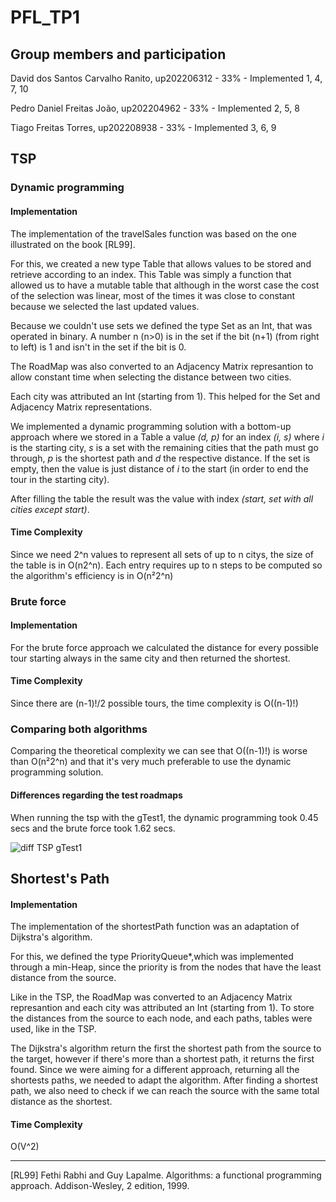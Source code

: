 # PFL_TP1

## Group members and participation

David dos Santos Carvalho Ranito, up202206312  - 33% - Implemented 1, 4, 7, 10

Pedro Daniel Freitas João,        up202204962  - 33% - Implemented 2, 5, 8

Tiago Freitas Torres,             up202208938  - 33% - Implemented 3, 6, 9

## TSP

### Dynamic programming

#### Implementation
The implementation of the travelSales function was based on the one illustrated on the book [RL99]. 

For this, we created a new type Table that allows values to be stored and retrieve according to an index. This Table was simply a function that allowed us to have a mutable table that although in the worst case the cost of the selection was linear, most of the times it was close to constant because we selected the last updated values.

Because we couldn't use sets we defined the type Set as an Int, that was operated in binary. A number n (n>0) is in the set if the bit (n+1) (from right to left) is 1 and isn't in the set if the bit is 0.

The RoadMap was also converted to an Adjacency Matrix represantion to allow constant time when selecting the distance between two cities.

Each city was attributed an Int (starting from 1). This helped for the Set and Adjacency Matrix representations.

We implemented a dynamic programming solution with a bottom-up approach where we stored in a Table a value *(d, p)* for an index *(i, s)* where *i* is the starting city, *s* is a set with the remaining cities that the path must go through, *p* is the shortest path and *d* the respective distance. If the set is empty, then the value is just distance of *i* to the start (in order to end the tour in the starting city).

After filling the table the result was the value with index *(start, set with all cities except start)*.

#### Time Complexity
Since we need 2^n values to represent all sets of up to n citys, the size of the table is in O(n2^n). Each entry requires up to n steps to be computed so the algorithm's efficiency is in O(n²2^n)

### Brute force

#### Implementation
For the brute force approach we calculated the distance for every possible tour starting always in the same city and then returned the shortest.

#### Time Complexity
Since there are (n-1)!/2 possible tours, the time complexity is O((n-1)!) 

### Comparing both algorithms

Comparing the theoretical complexity we can see that O((n-1)!) is worse than O(n²2^n) and that it's very much preferable to use the dynamic programming solution.

#### Differences regarding the test roadmaps

When running the tsp with the gTest1, the dynamic programming took 0.45 secs and the brute force took 1.62 secs.

![diff TSP gTest1](https://github.com/user-attachments/assets/c67d3549-0434-4d82-adc2-c4137b24b6bb)


## Shortest's Path

#### Implementation

The implementation of the shortestPath function was an adaptation of Dijkstra's algorithm.

For this, we defined the type PriorityQueue*,which  was implemented through a min-Heap, since the priority is from the nodes that have the least distance from the source. 

Like in the TSP, the RoadMap was converted to an Adjacency Matrix represantion and each city was attributed an Int (starting from 1).
To store the distances from the source to each node, and each paths, tables were used, like in the TSP. 

The Dijkstra's algorithm return the first the shortest path from the source to the target, however if there's more than a shortest path, it returns the first found. Since we were aiming for a different approach, returning all the shortests paths, we needed to adapt the algorithm. After finding a shortest path, we also need to check if we can reach the source with the same total distance as the shortest.

#### Time Complexity

O(V^2) 

---

[RL99] Fethi Rabhi and Guy Lapalme. Algorithms: a functional programming approach. Addison-Wesley, 2 edition, 1999.
